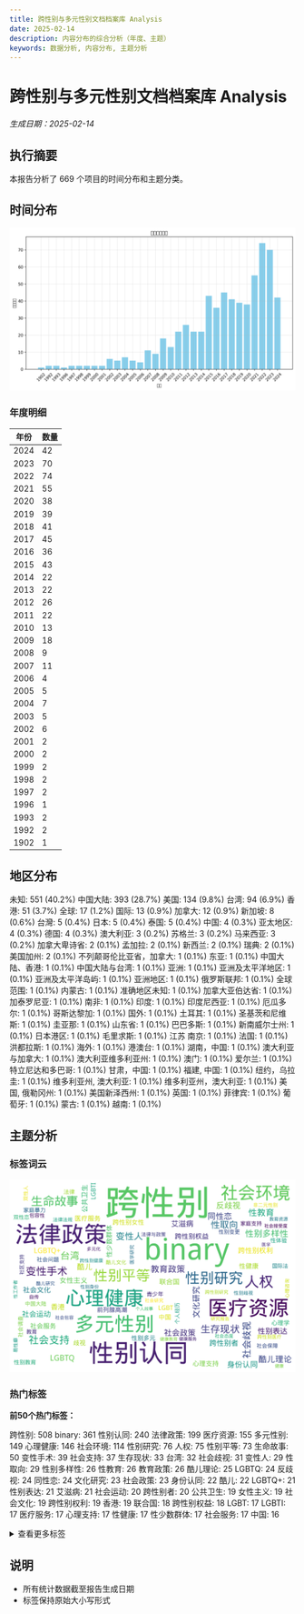 ```yaml
---
title: 跨性别与多元性别文档档案库 Analysis
date: 2025-02-14
description: 内容分布的综合分析（年度、主题）
keywords: 数据分析, 内容分布, 主题分析
---
```


# 跨性别与多元性别文档档案库 Analysis
*生成日期：2025-02-14*

## 执行摘要
本报告分析了 669 个项目的时间分布和主题分类。

## 时间分布

![年度分布](跨性别与多元性别文档档案库_analysis_year_distribution.png)

### 年度明细

| 年份 | 数量 |
|------|-------|
| 2024 | 42 |
| 2023 | 70 |
| 2022 | 74 |
| 2021 | 55 |
| 2020 | 38 |
| 2019 | 39 |
| 2018 | 41 |
| 2017 | 45 |
| 2016 | 36 |
| 2015 | 43 |
| 2014 | 22 |
| 2013 | 22 |
| 2012 | 26 |
| 2011 | 22 |
| 2010 | 13 |
| 2009 | 18 |
| 2008 | 9 |
| 2007 | 11 |
| 2006 | 4 |
| 2005 | 5 |
| 2004 | 7 |
| 2003 | 5 |
| 2002 | 6 |
| 2001 | 2 |
| 2000 | 2 |
| 1999 | 2 |
| 1998 | 2 |
| 1997 | 2 |
| 1996 | 1 |
| 1993 | 2 |
| 1992 | 2 |
| 1902 | 1 |

## 地区分布

  未知: 551 (40.2%)  中国大陆: 393 (28.7%)  美国: 134 (9.8%)  台湾: 94 (6.9%)  香港: 51 (3.7%)  全球: 17 (1.2%)  国际: 13 (0.9%)  加拿大: 12 (0.9%)  新加坡: 8 (0.6%)  台灣: 5 (0.4%)  日本: 5 (0.4%)  泰国: 5 (0.4%)  中国: 4 (0.3%)  亚太地区: 4 (0.3%)  德国: 4 (0.3%)  澳大利亚: 3 (0.2%)  苏格兰: 3 (0.2%)  马来西亚: 3 (0.2%)  加拿大卑诗省: 2 (0.1%)  孟加拉: 2 (0.1%)  新西兰: 2 (0.1%)  瑞典: 2 (0.1%)  美国加州: 2 (0.1%)  不列颠哥伦比亚省，加拿大: 1 (0.1%)  东亚: 1 (0.1%)  中国大陆、香港: 1 (0.1%)  中国大陆与台湾: 1 (0.1%)  亚洲: 1 (0.1%)  亚洲及太平洋地区: 1 (0.1%)  亚洲及太平洋岛屿: 1 (0.1%)  亚洲地区: 1 (0.1%)  俄罗斯联邦: 1 (0.1%)  全球范围: 1 (0.1%)  内蒙古: 1 (0.1%)  准确地区未知: 1 (0.1%)  加拿大亚伯达省: 1 (0.1%)  加泰罗尼亚: 1 (0.1%)  南非: 1 (0.1%)  印度: 1 (0.1%)  印度尼西亚: 1 (0.1%)  厄瓜多尔: 1 (0.1%)  哥斯达黎加: 1 (0.1%)  国外: 1 (0.1%)  土耳其: 1 (0.1%)  圣基茨和尼维斯: 1 (0.1%)  圭亚那: 1 (0.1%)  山东省: 1 (0.1%)  巴巴多斯: 1 (0.1%)  新南威尔士州: 1 (0.1%)  日本港区: 1 (0.1%)  毛里求斯: 1 (0.1%)  江苏 南京: 1 (0.1%)  法国: 1 (0.1%)  洪都拉斯: 1 (0.1%)  海外: 1 (0.1%)  港澳台: 1 (0.1%)  湖南，中国: 1 (0.1%)  澳大利亚与加拿大: 1 (0.1%)  澳大利亚维多利亚州: 1 (0.1%)  澳门: 1 (0.1%)  爱尔兰: 1 (0.1%)  特立尼达和多巴哥: 1 (0.1%)  甘肃，中国: 1 (0.1%)  福建, 中国: 1 (0.1%)  纽约，乌拉圭: 1 (0.1%)  维多利亚州, 澳大利亚: 1 (0.1%)  维多利亚州，澳大利亚: 1 (0.1%)  美国, 俄勒冈州: 1 (0.1%)  美国新泽西州: 1 (0.1%)  英国: 1 (0.1%)  菲律宾: 1 (0.1%)  葡萄牙: 1 (0.1%)  蒙古: 1 (0.1%)  越南: 1 (0.1%)

## 主题分析

### 标签词云
![标签词云](跨性别与多元性别文档档案库_analysis_wordcloud.png)

### 热门标签

**前50个热门标签：**

  跨性别: 508  binary: 361  性别认同: 240  法律政策: 199  医疗资源: 155  多元性别: 149  心理健康: 146  社会环境: 114  性别研究: 76  人权: 75  性别平等: 73  生命故事: 50  变性手术: 39  社会支持: 37  生存现状: 33  台湾: 32  社会歧视: 31  变性人: 29  性取向: 29  性别多样性: 26  性教育: 26  教育政策: 26  酷儿理论: 25  LGBTQ: 24  反歧视: 24  同性恋: 24  文化研究: 23  社会政策: 23  身份认同: 22  酷儿: 22  LGBTQ+: 21  性别表达: 21  艾滋病: 21  社会运动: 20  跨性别者: 20  公共卫生: 19  女性主义: 19  社会文化: 19  跨性别权利: 19  香港: 19  联合国: 18  跨性别权益: 18  LGBT: 17  LGBTI: 17  医疗服务: 17  心理支持: 17  性健康: 17  性少数群体: 17  社会服务: 17  中国: 16

<details>
<summary>查看更多标签</summary>

  歧视: 16  跨性别女性: 16  前列腺高潮: 15  心理学: 15  性别多元: 15  家庭暴力: 13  性体验: 13  性别教育: 13  法律: 13  社会问题: 13  青少年: 13  个人经历: 12  中国大陆: 12  双性恋: 12  国际法: 12  家庭支持: 12  性别变更: 12  教育: 12  社会保障: 12  社会调查: 12  包容性: 11  双性人: 11  社区支持: 11  酷儿文化: 11  医学研究: 10  心理咨询: 10  性别歧视: 10  易性癖: 10  法律与政策: 10  法律法规: 10  自传: 10  跨性别医疗: 10  非二元性别: 10  多元化: 9  性别身份: 9  性工作者: 9  教育资源: 9  研究报告: 9  社会包容: 9  社会态度: 9  社会接受度: 9  社会研究: 9  跨性别健康: 9  跨性别研究: 9  酷儿研究: 9  个人故事: 8  健康: 8  健康教育: 8  健康服务: 8  医学: 8  医学伦理: 8  变性经历: 8  女同性恋: 8  女性化: 8  性别暴力: 8  性别理论: 8  性别认同障碍: 8  性别重置手术: 8  文学分析: 8  法律保护: 8  激素治疗: 8  社会变革: 8  社会学: 8  社会接受: 8  社会接纳: 8  过渡经历: 8  公共健康: 7  变性: 7  员工权益: 7  婚姻法: 7  性倾向: 7  性别不一致: 7  性别平等教育: 7  性别政治: 7  性别焦虑: 7  性别确认: 7  扭转治疗: 7  数据统计: 7  精神健康: 7  调查报告: 7  跨性别支持: 7  COVID-19: 6  HIV: 6  LGBTQIA+: 6  医疗保险: 6  医疗政策: 6  心理治疗: 6  性别角色: 6  性少数: 6  抑郁: 6  政策建议: 6  文学作品: 6  易性症: 6  法律权益: 6  生活故事: 6  生活经历: 6  社会偏见: 6  社会性别: 6  社会正义: 6  社会责任: 6  统计报告: 6  联合国报告: 6  临床研究: 5  人权保护: 5  伪娘: 5  健康资源: 5  医疗经历: 5  变身小说: 5  台湾文学: 5  国际合作: 5  基督教: 5  多元文化: 5  大学生: 5  女权主义: 5  妇女权利: 5  学生权利: 5  家庭关系: 5  工作环境: 5  性别少数: 5  性别平权: 5  性别转换: 5  性别过渡: 5  性别酷儿: 5  性别重塑: 5  性工作: 5  性骚扰: 5  整形外科: 5  文学创作: 5  新加坡: 5  暴力: 5  权利: 5  男性健康: 5  真实记录: 5  社会挑战: 5  社会现状: 5  社会现象: 5  精神卫生: 5  精神障碍: 5  经验分享: 5  统计数据: 5  艺术创作: 5  荷尔蒙治疗: 5  HRT: 4  LGBTIQ+: 4  LGBTQI: 4  亚太地区: 4  人文社科: 4  人权保障: 4  健康政策: 4  儿童权利: 4  全球健康: 4  医学指南: 4  医学文献: 4  医疗指南: 4  医疗支持: 4  医疗照护: 4  医疗规范: 4  变性者: 4  同志: 4  同志运动: 4  同性婚姻: 4  国际人权法: 4  多样性: 4  女性健康: 4  媒体报道: 4  性传播疾病: 4  性别刻板印象: 4  性别友善: 4  性别少数群体: 4  性别意识: 4  性别政策: 4  性别文化: 4  性别肯定护理: 4  性别议题: 4  性行为: 4  投诉程序: 4  报告: 4  教育环境: 4  文化活动: 4  文化现象: 4  文学艺术: 4  新冠疫情: 4  朱迪斯·巴特勒: 4  校园环境: 4  法律权利: 4  法律研究: 4  法律问题: 4  泰国: 4  激素替代疗法: 4  生殖健康: 4  电影分析: 4  社会变迁: 4  社会工作: 4  社会环境记录: 4  社会科学: 4  社会认同: 4  社会认知: 4  社会适应: 4  社区服务: 4  社区管理: 4  社区讨论: 4  社群讨论: 4  移民权利: 4  美国: 4  自我认同: 4  自杀预防: 4  跨性別: 4  酷儿神学: 4  酷儿艺术: 4  青少年教育: 4  非歧视: 4  DSM-5: 3  LGBTQIA: 3  LGBT权利: 3  MTF: 3  上海: 3  中国文化: 3  中国法律: 3  临床应用: 3  举报机制: 3  亚文化: 3  人权教育: 3  住房歧视: 3  健康权益: 3  健康照护: 3  健康调查: 3  儿童心理: 3  儿童青少年: 3  公安部: 3  出柜指南: 3  劳动法: 3  包容性教育: 3  医学教育: 3  医学案例: 3  医学资源: 3  医疗: 3  医疗安全: 3  医疗干预: 3  医疗指导: 3  医疗援助: 3  医疗研究: 3  医疗管理: 3  历史: 3  双灵: 3  反歧视政策: 3  可持续发展目标: 3  后殖民主义: 3  国际人权: 3  外科治疗: 3  多样性与包容性: 3  女同志: 3  婚姻权利: 3  学术研究: 3  学生权益: 3  家庭接纳: 3  家庭教育: 3  少数群体权利: 3  就业歧视: 3  庇护所: 3  心理护理: 3  心理评估: 3  性别: 3  性别不安: 3  性别多元化: 3  性别差异: 3  性别承认: 3  性别流动: 3  性别流动性: 3  性别烦躁: 3  性别确认手术: 3  性别重置: 3  性别重置技术: 3  性激素: 3  户籍管理: 3  支持服务: 3  政府政策: 3  文化: 3  文化批评: 3  文化认同: 3  文学批评: 3  文学研究: 3  文学评论: 3  无歧视政策: 3  未成年人: 3  校园安全: 3  校园欺凌: 3  案例分析: 3  民权法: 3  法律咨询: 3  法律指导: 3  法律改革: 3  法律框架: 3  法律案例: 3  法律程序: 3  流行病学: 3  焦虑: 3  爱滋病: 3  生存状况: 3  生活经验: 3  生物学: 3  电影: 3  男同性恋: 3  疫苗接种: 3  研究: 3  社会公正: 3  社会关注: 3  社会压力: 3  社会新闻: 3  社区参与: 3  社区资源: 3  社群支持: 3  纪录片: 3  纽约州: 3  纽约市: 3  网络文学: 3  职场歧视: 3  自杀意念: 3  艺术展览: 3  艾滋病毒: 3  艾滋病防治: 3  药物安全: 3  药物说明书: 3  跨性别者支持: 3  跨文化研究: 3  身体探索: 3  身体自主权: 3  阴道再造: 3  隐私保护: 3  青少年健康: 3  青少年发展: 3  骚扰: 3  COVID-19影响: 2  DSD: 2  LGBTIQA+: 2  LGBTQ+支持: 2  LGBTQ2S+: 2  LGBTQI+: 2  LGBTQ权利: 2  LGBT群体: 2  Limelight社区: 2  SOGI教育: 2  世界卫生组织: 2  东南亚: 2  两性畸形: 2  个人成长: 2  个人权利: 2  个人经验: 2  中华女子学院: 2  中国历史: 2  中国电影: 2  临床实践: 2  互助小组: 2  亚洲: 2  京剧: 2  亲密伴侣暴力: 2  人妖: 2  人工智能: 2  人文学科: 2  人权机制: 2  人格障碍: 2  企业政策: 2  企业行为准则: 2  伦理学: 2  体育教育: 2  俄勒冈州: 2  假两性畸形: 2  假药: 2  偏见: 2  健康不平等: 2  健康公平: 2  健康平等: 2  健康支持: 2  健康权: 2  健康权利: 2  儒家思想: 2  儿童教育: 2  全球卫生: 2  公众调查: 2  公共服务: 2  公平住房法: 2  公平性: 2  公民权利: 2  公益: 2  公证: 2  军队: 2  创伤: 2  刻板印象: 2  前列腺癌: 2  加州: 2  北京同志中心: 2  医学共识: 2  医学指导: 2  医学标准: 2  医疗伦理: 2  医疗保障: 2  医疗改革: 2  医疗经验: 2  千年发展目标: 2  卫生政策: 2  卫生服务: 2  卫生设施: 2  卫生部: 2  危机干预: 2  危险行为: 2  历史研究: 2  历史记录: 2  厦门大学: 2  去病理化: 2  去精神病化: 2  反暴力: 2  反歧视法: 2  反骚扰: 2  受教育权: 2  变态心理: 2  变性学生: 2  口述历史: 2  可持续发展: 2  吉利德科学: 2  同工同酬: 2  同志政治: 2  同志文化: 2  同性恋研究: 2  后现代主义: 2  后结构主义: 2  咨询文件: 2  咨询服务: 2  嗓音训练: 2  国家卫生健康委员会: 2  国际人权条约: 2  国际公约: 2  国际特赦组织: 2  国际组织: 2  声音训练: 2  多学科合作: 2  天津市: 2  姓名变更: 2  威尼斯双年展: 2  婚姻法律: 2  孟加拉: 2  学校支持: 2  学校环境: 2  学生手册: 2  安全指南: 2  宗教与性别: 2  实证研究: 2  家庭: 2  家暴: 2  家长支持: 2  少数族裔: 2  平权: 2  平等: 2  平等与不歧视: 2  平等就业: 2  平等待遇: 2  平等机会: 2  年报: 2  心理健康资源: 2  心理服务: 2  心理研究: 2  心理调查: 2  心理转变: 2  心理适应: 2  心理障碍: 2  志愿者: 2  性与生殖健康: 2  性侵害: 2  性侵犯: 2  性別主流化: 2  性別平等: 2  性別認同: 2  性别争议: 2  性别伦理: 2  性别偏见: 2  性别健康: 2  性别包容: 2  性别发育异常: 2  性别多样化: 2  性别权益: 2  性别正义: 2  性别登记: 2  性别表演: 2  性别表现: 2  性别观念: 2  性别解放运动: 2  性别认定: 2  性别选择权: 2  性小众: 2  性少数人群: 2  性工作者权益: 2  性心理障碍: 2  性文化: 2  性权利: 2  性生活: 2  性知识: 2  性经验分享: 2  性身份障碍: 2  性／别研究: 2  患者故事: 2  患者满意度: 2  情绪管理: 2  成瘾: 2  成长经历: 2  户口登记: 2  手术规范: 2  批判理论: 2  抑郁症: 2  拉拉: 2  指南: 2  政治影响: 2  政策: 2  政策报告: 2  政策文件: 2  政策法规: 2  政策通知: 2  教育手册: 2  教育权: 2  教育管理: 2  数字文化: 2  文化传播: 2  文化反思: 2  文化多样性: 2  文化影响: 2  文化政治: 2  文化表达: 2  新闻报道: 2  普遍定期审议: 2  暴力与歧视: 2  暴力事件: 2  更年期: 2  权利保障: 2  校园文化: 2  校园歧视: 2  校园霸凌: 2  残疾人权利: 2  民主化进程: 2  求助热线: 2  法学研究: 2  法律与社会环境: 2  法律与道德: 2  法律分析: 2  法律变革: 2  法律承认: 2  法律援助: 2  法律规范: 2  波特兰公立学校: 2  游戏行业: 2  湖南省: 2  激素替代治疗: 2  爱情故事: 2  父母手册: 2  父母指南: 2  猴痘: 2  环境保护: 2  现身过程: 2  生命经历: 2  生存故事: 2  生活体验: 2  生活指导: 2  生活方式: 2  电影放映: 2  电影研究: 2  电影节: 2  电视剧: 2  男扮女装: 2  男男性行为者: 2  男跨女: 2  疾病分类: 2  病例报告: 2  睾酮: 2  研究论文: 2  研究资料: 2  社交行为: 2  社会争议: 2  社会倡导: 2  社会公平: 2  社会包容性: 2  社会困境: 2  社会平等: 2  社会政治: 2  社会权益: 2  社会污名: 2  社会福利: 2  社会科学研究: 2  社会组织: 2  社会观察: 2  社会角色: 2  社会议题: 2  社会评论: 2  社群服务: 2  社群治理: 2  种族平等: 2  科学创新: 2  科技与社会: 2  符号学: 2  管理规范: 2  精神疾病: 2  纪大伟: 2  经济困难: 2  绝经: 2  绝经症状: 2  网络暴力: 2  网络销售: 2  老年人: 2  老年人健康: 2  职业发展: 2  职场包容性: 2  职场文化: 2  腐女: 2  腹腔镜手术: 2  自助手册: 2  自我探索: 2  自我效能感: 2  艺术: 2  艺术史: 2  艺术研究: 2  艺术评论: 2  艾滋病大会: 2  苏格兰: 2  药品监管: 2  荷尔蒙替代疗法: 2  视觉文化: 2  许通元: 2  证据收集: 2  诈骗: 2  诊疗指南: 2  语言学: 2  调查研究: 2  质性研究: 2  跨学科研究: 2  跨性别儿童: 2  跨性别患者: 2  跨性别护理: 2  跨性别政策: 2  跨性别教育: 2  跨性别群体: 2  跨性别者权利: 2  跨性别者权益: 2  跨性别者经历: 2  边缘化群体: 2  酷儿文学: 2  重性精神疾病: 2  问卷调查: 2  间性人: 2  防治策略: 2  阴道再造术: 2  雌二醇: 2  雌激素: 2  青少年心理: 2  青少年支持: 2  非政府组织: 2  非自杀倾向自残行为: 2  韧性: 2  领导力: 2  香港教育: 2  高雄市: 2  #MeToo运动: 1  2018-2019学年: 1  2SLGBTQ+: 1  AA制: 1  AG: 1  Autogynephilia: 1  BC肌: 1  BIPOC: 1  BL文化: 1  BL漫画: 1  Bilibili: 1  Bubble_T: 1  B站后浪: 1  CCMD-3: 1  CEDAW: 1  COSPLAY: 1  COVID-19疫苗: 1  CareOregon: 1  Cosplay: 1  DIY艺术: 1  DSD儿童: 1  DSM: 1  ESG表现: 1  FRIDA基金会: 1  FtM: 1  GBT社群: 1  HIV/AIDS: 1  HIV感染: 1  HIV感染风险: 1  HIV检测: 1  HIV管理: 1  HIV脆弱性: 1  HIV预防: 1  ICD: 1  ICD-11: 1  IC肌: 1  IEEE: 1  J.K.罗琳: 1  LGBT+: 1  LGBTI+权利: 1  LGBTIQ: 1  LGBTIQ+女性: 1  LGBTI人权: 1  LGBTI权利: 1  LGBTI社群: 1  LGBTQ+医疗: 1  LGBTQ+权利: 1  LGBTQ+权益: 1  LGBTQA权益: 1  LGBTQI+支持: 1  LGBTQI+社区: 1  LGBTQIA+支持: 1  LGBTQIA2S+: 1  LGBTQIA权益: 1  LGBTSQQ: 1  LGBT历史: 1  LGBT支持: 1  Limelight: 1  Limelights社区: 1  Limelight社群: 1  Medicare: 1  NGO支持: 1  OFCCP: 1  PC肌: 1  PC肌肉: 1  SM文化: 1  STEM教育: 1  SuperO: 1  TWVQ: 1  Title IX: 1  Trans Care BC: 1  Trevor计划: 1  T婆: 1  UBC: 1  UCSF: 1  UNDP: 1  UNESCO: 1  VLSI: 1  Vivek Shraya: 1  WPATH: 1  WPATH标准: 1  Yanhee医院: 1  [Unknown tags(update needed)]: 1  ftm: 1  gender-based violence: 1  hMPXV: 1  torchlight: 1  上海骄傲电影节: 1  上海骄傲节: 1  不健康内容: 1  不平等现象: 1  不歧视政策: 1  专业实践: 1  专科医生培训: 1  世界华文文学: 1  东亚地区: 1  东京奥运会: 1  东北地区: 1  东方主义: 1  东方女性: 1  个人体验: 1  个人信息收集: 1  个人历程: 1  个人叙述: 1  个人安全: 1  个人认同: 1  个人过渡经历: 1  个人陈述: 1  个体故事: 1  个体经历: 1  中介作用: 1  中华小儿外科杂志: 1  中国医学标准: 1  中国古典文学: 1  中国同性恋: 1  中国后社会主义: 1  中国城市: 1  中国女权主义: 1  中国性科学: 1  中国戏剧: 1  中国护理: 1  中国政府: 1  中国文学: 1  中国标准: 1  中国研究: 1  中国社会工作: 1  中国科学: 1  中国立法: 1  中国精神医学: 1  中国经验: 1  中央大学: 1  中学教育: 1  中性厕所: 1  中文教学: 1  中日关系: 1  中港台地区: 1  临床分析: 1  临床医学: 1  临床实践指南: 1  临床护理: 1  临床指南: 1  临床指标: 1  临床经验: 1  主体性: 1  主流文化: 1  举报信函: 1  乌拉圭: 1  九十年代: 1  习近平政策: 1  乡村文化: 1  书评: 1  乳头刺激: 1  乳首开发: 1  争议事件: 1  二维性别认知: 1  互动教学: 1  互联网内容: 1  互联网时代: 1  互聯網: 1  五四运动: 1  亚太裔: 1  亚细亚学: 1  亚裔美国人: 1  亚裔酷儿: 1  交叉歧视: 1  交流心得: 1  亲子沟通: 1  亲密关系: 1  亲情: 1  人力资源管理: 1  人口基金: 1  人口普查: 1  人口统计: 1  人口贩卖: 1  人妖文化: 1  人妖现象: 1  人工智能公平性: 1  人工智能辅助治疗: 1  人工流产: 1  人工生殖: 1  人才培养: 1  人文学: 1  人文思潮: 1  人文社会医学: 1  人文社会科学: 1  人权委员会: 1  人权审查: 1  人权报告: 1  人权捍卫者: 1  人权法: 1  人权法案: 1  人权理事会: 1  人权研究: 1  人权评估: 1  人格特征: 1  人物多元性: 1  人物采访: 1  人生故事: 1  人类社会行为: 1  人群研究: 1  人群规模: 1  人身安全: 1  人身安全保护令: 1  人身权: 1  人道主义: 1  人道干预: 1  仇恨暴力: 1  仇恨犯罪: 1  代孕: 1  代理人: 1  代言: 1  价值观: 1  任务指导: 1  任意拘留: 1  企业实践: 1  企业文化: 1  企业案例: 1  企业社会责任: 1  企业责任: 1  伊利诺伊州: 1  优质护理服务: 1  会议议程: 1  会阴按摩: 1  传播学: 1  传统理论批判: 1  传统观念: 1  伦理困境: 1  伦理审核: 1  伦理指导: 1  伦理文学: 1  伦理讨论: 1  伦理道德: 1  伪娘文化: 1  伪娘训练: 1  伴侣卡: 1  低剂量雌激素: 1  低钾血症: 1  住房评估: 1  体育: 1  体育与性别: 1  体育新闻: 1  体育权益: 1  体育比赛: 1  体育科学: 1  体育运动: 1  体验分享: 1  何清濂: 1  佳雅·萨·埃鲁阿: 1  侮辱言论: 1  俄勒冈州健康计划: 1  俄罗斯: 1  保安部门: 1  保险: 1  保险手册: 1  保险条款: 1  保险计划: 1  信仰与性别认同: 1  信仰与性别身份: 1  信仰解放: 1  信任与沟通: 1  信任等级制度: 1  信度: 1  修哈兹·曼南: 1  修复: 1  倡导: 1  假药问题: 1  做性别: 1  健康与安全: 1  健康与权利: 1  健康中心: 1  健康企业建设: 1  健康保险: 1  健康信息: 1  健康安全: 1  健康差异: 1  健康干预: 1  健康成长: 1  健康报告: 1  健康推广: 1  健康提示: 1  健康研究: 1  健康筛查: 1  健康管理: 1  健康行为: 1  健康调研: 1  健康隐私: 1  健康需求: 1  健康风险: 1  健康风险评估: 1  健身用药: 1  偶像崇拜: 1  催眠音声: 1  傳播學: 1  儿童: 1  儿童与青少年: 1  儿童与青少年支持: 1  儿童保护: 1  儿童健康: 1  儿童基金会: 1  儿童心理健康: 1  儿童心理学: 1  儿童性别认同: 1  儿童性别问题: 1  儿童文学: 1  儿童易性癖者: 1  儿童权益: 1  儿童福利: 1  儿童青少年性别不安: 1  先天性结构畸形: 1  先天性肾上腺增生症: 1  先锋诗歌: 1  克氏综合征: 1  克莱夫·贝尔: 1  免疫功能: 1  免疫系统: 1  免疫调节: 1  党词结构: 1  入门指南: 1  全国大专院校运动会: 1  全民就绪计划: 1  全球健康公平: 1  全球化: 1  全球化影响: 1  全球战略: 1  全球教育监测: 1  全球网络: 1  全球调查: 1  全球运动: 1  公众意见征询: 1  公众支持: 1  公共卫生政策: 1  公共外交: 1  公共安全: 1  公共空间: 1  公共领域: 1  公务程序: 1  公司报告: 1  公司治理: 1  公司财务: 1  公安服务: 1  公安机关: 1  公安部文件: 1  公平与包容: 1  公平住宅计划: 1  公民权益: 1  公民社会: 1  公益报告: 1  公益组织: 1  公视: 1  共享体验: 1  共同体认同: 1  共同生活: 1  共同经历: 1  共识声明: 1  关怀伦理: 1  关系型歧视: 1  关键人群干预: 1  养老需求: 1  内分泌治疗: 1  内分泌疾病: 1  内化嫌恶: 1  内卷化: 1  内在客体关系: 1  农村妇女: 1  决策支持: 1  减少危害: 1  出柜: 1  出柜指导: 1  出版物: 1  出生缺陷: 1  出生证明更改: 1  刑法: 1  刘婷: 1  刘霆: 1  创伤反应: 1  初中课程: 1  初级卫生保健: 1  利未记: 1  剂量推荐: 1  前列腺刺激: 1  剧场行动: 1  加利福尼亚州: 1  动物保护: 1  劳动仲裁: 1  劳动权利: 1  劳教人员: 1  包容性指标: 1  包容性政策: 1  包容性文化: 1  包容性沟通: 1  包容性环境: 1  包容性语言: 1  包容教育: 1  化妆入门: 1  化妆技巧: 1  北京: 1  北京LGBT中心: 1  北京行动纲要: 1  北京酷儿影展: 1  北医三院: 1  北欧文学: 1  区域主义: 1  医学与法律: 1  医学分类: 1  医学历史: 1  医学和人权: 1  医学培训: 1  医学影像: 1  医学心理学: 1  医学政策: 1  医学方法: 1  医学术语: 1  医学治疗: 1  医学知识: 1  医学经历: 1  医学论文: 1  医学访谈: 1  医学过渡: 1  医学进展: 1  医患关系: 1  医护人员: 1  医护关系: 1  医护责任: 1  医生介绍: 1  医疗专业: 1  医疗中心: 1  医疗体系: 1  医疗体验: 1  医疗保健: 1  医疗保护: 1  医疗保障制度: 1  医疗信息: 1  医疗健康: 1  医疗制度: 1  医疗器械: 1  医疗导航: 1  医疗技术: 1  医疗护理: 1  医疗救助: 1  医疗暴力: 1  医疗权: 1  医疗权利: 1  医疗标准: 1  医疗标准化: 1  医疗法律: 1  医疗监管: 1  医疗策略: 1  医疗纠纷: 1  医疗证明: 1  医疗质量控制: 1  医疗费用: 1  医疗障碍: 1  医疗需求: 1  医药制造: 1  医药政策: 1  医院: 1  医院价格: 1  医院指南: 1  匿名举报: 1  匿名通讯: 1  华人生活: 1  华语世界: 1  华语同性恋电影: 1  华语女性酷儿电影: 1  华语文化: 1  华语文化圈: 1  协议书: 1  协调访问: 1  卑诗公园局: 1  南非: 1  南韩: 1  博物馆研究: 1  卡米拉·帕格丽亚: 1  卫生与保健: 1  卫生健康: 1  卫生战略: 1  卫生行政: 1  卫生调查: 1  印尼: 1  危机咨询: 1  危机支持: 1  危机热线: 1  危险因素: 1  厄瓜多尔: 1  历史修正: 1  历史变迁: 1  历史文化: 1  历史法律: 1  压力因素: 1  压力模型: 1  压枪: 1  厕所使用: 1  原住民参与: 1  原住民文化: 1  去病化: 1  参考书: 1  友善医疗: 1  友善厕所: 1  友善旅宿: 1  友善校园: 1  双性: 1  双性人身份: 1  双性儿童: 1  双性恋恐惧: 1  双灵人: 1  反串模仿: 1  反串行為: 1  反人权运动: 1  反家暴法: 1  反对权力压迫: 1  反对歧视: 1  反就业歧视法: 1  反性别写作: 1  反性别运动: 1  反性骚扰: 1  反扭转治疗: 1  反映生存现状: 1  反欺凌: 1  反歧视建议: 1  反歧视措施: 1  反歧视法律: 1  反歧视活动: 1  反歧视立法: 1  反污名化: 1  反诈骗: 1  反跨个体: 1  反跨性别言论: 1  反霸凌: 1  发声练习: 1  发声训练: 1  受众分析: 1  受保护特征: 1  受害者: 1  受害者支持: 1  受暴经验: 1  变声障碍: 1  变性人权利: 1  变性人权益: 1  变性人案例: 1  变性实践: 1  变性护理: 1  变性欲望: 1  变性者权利: 1  变性者电影: 1  变更或压制实践禁止法: 1  变装: 1  变装皇后: 1  变身文学: 1  叙事学: 1  叙事形式: 1  口腔黏膜微粒: 1  口述史: 1  台湾小说: 1  台湾政治: 1  台湾教育: 1  台湾文化: 1  台湾社会: 1  台湾综艺节目: 1  台湾酷儿运动: 1  台灣: 1  史丹: 1  右美沙芬: 1  司法: 1  合作协议: 1  合法化: 1  合规药物: 1  吉林大学: 1  同伴支持: 1  同志人权: 1  同志医疗: 1  同志友善环境: 1  同志小说: 1  同志教育: 1  同志文学: 1  同志电影: 1  同志群体: 1  同志议题: 1  同性亲密关系: 1  同性婚姻权: 1  同性恋公共空间: 1  同性恋历史: 1  同性恋文化: 1  同性恋权利: 1  同性恋社群: 1  同性恋者权利: 1  同性欲: 1  同盟: 1  同种胰岛移植: 1  后人类时代: 1  后学: 1  后庭游戏: 1  后殖民: 1  后殖民理论: 1  后现代哲学: 1  后现代女权主义: 1  吴曾: 1  吴继文: 1  员工健康: 1  员工多样性: 1  员工援助计划: 1  员工资源小组: 1  和平集会: 1  和解协议: 1  咨询与疗法: 1  咨询代表会: 1  咨询技能: 1  咨询经验: 1  哀悼: 1  哥斯达黎加: 1  商业道德: 1  嗓音分析: 1  嗓音评估: 1  嗓音调整: 1  器官移植: 1  囚犯: 1  四性研讨会: 1  回转治疗: 1  围手术期护理: 1  国中教育: 1  国家广电总局: 1  国家政策: 1  国家标准: 1  国家药监局: 1  国族问题: 1  国际LGBTI骄傲日: 1  国际不再恐同日: 1  国际人权审议: 1  国际人权标准: 1  国际人道法: 1  国际刑法: 1  国际劳工公约: 1  国际劳工组织: 1  国际同性恋者协会: 1  国际奥委会: 1  国际奥林匹克委员会: 1  国际妇女节: 1  国际政策: 1  国际疾病分类: 1  国际艺术家: 1  图书馆: 1  土著人民权利: 1  圣经: 1  圣经释经: 1  在校大学生: 1  在线支持: 1  地下聚会: 1  地域研究: 1  城市合作: 1  城市性: 1  城市空间: 1  培训手册: 1  基于性别的暴力: 1  基本权利: 1  基督教家庭事工: 1  声带截短术: 1  声门闭合不全: 1  声音女性化: 1  声音改善: 1  声音表达: 1  复原力: 1  复旦大学: 1  夏威夷: 1  夏目漱石: 1  外源性同性性行为: 1  外科手术: 1  外籍舞者: 1  多代理系统: 1  多元与包容: 1  多元交叉: 1  多元包容性: 1  多元婚姻: 1  多元性別: 1  多元性别健康资源: 1  多元性别教育: 1  多元性别研究: 1  多元性别社区: 1  多元文化教育: 1  多学科分析: 1  多学科诊疗: 1  多样性性别: 1  多样性教育: 1  多重人格: 1  夜明珠: 1  大台北: 1  大学: 1  大学生心理健康: 1  大学辅导: 1  大熊猫: 1  天津杨柳青: 1  太平洋岛民: 1  太监: 1  失忆: 1  失血性休克: 1  奇幻文学: 1  奥运性别议题: 1  女同性恋者: 1  女同运动: 1  女声技巧: 1  女女性接触者: 1  女性: 1  女性主义文学: 1  女性励志: 1  女性化手术: 1  女性化生活: 1  女性化训练: 1  女性叙事: 1  女性同性恋: 1  女性员工: 1  女性工程师: 1  女性性工作者: 1  女性文化: 1  女性易性癖: 1  女性暴力: 1  女性权利: 1  女性权益: 1  女性生存状态: 1  女性研究: 1  女性角色: 1  女性赋权: 1  女房客: 1  女扮男装: 1  女装: 1  好郁: 1  妆容: 1  妇女健康: 1  妇女权益: 1  妇女运动: 1  妇科: 1  威廉·萨默赛特·毛姆: 1  娱乐性使用指南: 1  婚前性行为: 1  婚姻: 1  婚姻修订: 1  婚姻制度: 1  婚姻家庭: 1  婚姻平权: 1  婚姻平等: 1  婚姻登记: 1  媒体: 1  媒体分析: 1  媒体政策: 1  媒体文化: 1  媒体监测: 1  媒体监管: 1  媒体角色: 1  孕产妇教育: 1  学术: 1  学术会议: 1  学术文献: 1  学术翻译: 1  学术讨论: 1  学术访谈: 1  学校: 1  学校安全: 1  学校安全政策: 1  学校政策: 1  学生医疗保险: 1  学生家长手册: 1  学生成功: 1  学生支持: 1  学生支持方案: 1  学生登记: 1  学生责任: 1  学生运动员: 1  学生隐私权: 1  安乐死: 1  安全与信任: 1  安全住房: 1  安全措施: 1  安全用药: 1  安全避孕知识: 1  安吉拉·卡特: 1  安妮·勃朗特: 1  安迪·沃霍尔: 1  宗教教育: 1  宗教研究: 1  定量研究: 1  实践指南: 1  实践研究: 1  审美原理: 1  审美文化: 1  宪法: 1  家国想像: 1  家庭主题: 1  家庭信息: 1  家庭参与: 1  家庭咨询: 1  家庭影响: 1  家庭沟通: 1  家庭法: 1  家庭生活教育: 1  家庭生活权: 1  家庭矛盾: 1  家庭研究: 1  家庭结构: 1  家庭虐待: 1  家长信息: 1  家长心声: 1  家长意见: 1  家长知情权: 1  密西根大学: 1  对话与交流: 1  小说: 1  小说分析: 1  小说推荐: 1  小说母题: 1  小说研究: 1  少数族裔压力: 1  少数群体: 1  就业: 1  就业保护: 1  就业市场: 1  就业平等: 1  就业权: 1  就业权益: 1  就业调查: 1  就诊指南: 1  屁穴高潮: 1  居民身份证: 1  山西省: 1  川普: 1  州长公告: 1  工作场所: 1  工作场所包容性: 1  工作场所歧视: 1  工作负担: 1  工程硕士研究: 1  巫俊锋: 1  巴巴多斯: 1  市场展望: 1  平权住房: 1  平权论述: 1  平等与权利: 1  平等就业权: 1  平等工作计划: 1  平等性: 1  平等机会法: 1  平等权利: 1  平等法案: 1  年画: 1  年长妇女: 1  年长者住房: 1  年长者支持: 1  年龄差异: 1  幸存者: 1  幸福: 1  幸福感: 1  幸福指数: 1  幸福生活课程: 1  幸福科学: 1  幼儿成长: 1  幽默: 1  广东省: 1  广播电视: 1  广电总局: 1  广西政法报: 1  庇护: 1  应急服务: 1  庚子之变: 1  废娼主义: 1  康复措施: 1  开发教程: 1  异基因造血干细胞移植: 1  异性恋: 1  异性恋霸权: 1  异装现象: 1  异装症: 1  异装癖: 1  张莎: 1  弱势群体: 1  强制医疗: 1  强制扭转治疗: 1  强奸: 1  当代小说: 1  当代电影: 1  当代艺术: 1  形态与符号: 1  彩虹人群: 1  彩虹城市网络: 1  影像交流: 1  影集分析: 1  彼得·亨特: 1  征求意见: 1  循证医学: 1  微文学: 1  微歧视: 1  微粒移植: 1  德国文学: 1  心智能力法令: 1  心灵纪实: 1  心理健康宣传月: 1  心理健康支持: 1  心理健康服务: 1  心理健康治疗: 1  心理健康研究: 1  心理准备: 1  心理创伤: 1  心理动力学: 1  心理危机咨询: 1  心理压力: 1  心理困境: 1  心理学教学: 1  心理学研究: 1  心理小说: 1  心理工作者: 1  心理干预: 1  心理性别: 1  心理成长: 1  心理挑战: 1  心理挣扎: 1  心理描写: 1  心理援助: 1  心理放松: 1  心理状态: 1  心理病理: 1  心理社会影响: 1  心理社会研究: 1  心理认知: 1  心理语言: 1  心理辅导: 1  心理问题: 1  心脏骤停: 1  心血管疾病: 1  心里健康: 1  志愿者服务: 1  志愿者活动: 1  快感: 1  快感体验: 1  快感开发: 1  快感方法: 1  快感训练: 1  态度研究: 1  思想政治教育: 1  急救治疗: 1  性与性别少数群体: 1  性传播感染: 1  性伴侣关系: 1  性侵害防治: 1  性倾向扭转治疗: 1  性偏好障碍: 1  性健康教育: 1  性傾向: 1  性別不安: 1  性別事件: 1  性別刻板印象: 1  性別展演: 1  性別差異: 1  性別意識: 1  性別統計: 1  性别不平等: 1  性别不符: 1  性别不顺从: 1  性别与职业: 1  性别中立代词: 1  性别主流化: 1  性别乘骚扰: 1  性别书写: 1  性别互动论: 1  性别光谱: 1  性别再赋手术: 1  性别医学: 1  性别历史: 1  性别友善语言: 1  性别变异: 1  性别困惑: 1  性别多元性: 1  性别少数族群: 1  性别形上学: 1  性别形成: 1  性别恒常性: 1  性别意识形态: 1  性别意识障碍: 1  性别批评: 1  性别承认制度: 1  性别承认法: 1  性别报告: 1  性别操演理论: 1  性别术语: 1  性别权利: 1  性别检测: 1  性别治理: 1  性别法律: 1  性别消费: 1  性别焦躁症: 1  性别特征: 1  性别确认医疗: 1  性别确认照护: 1  性别符号: 1  性别符号学: 1  性别统计: 1  性别置换手术: 1  性别肯定医疗: 1  性别自主决定权: 1  性别苦恼: 1  性别规范: 1  性别解构: 1  性别认同保护: 1  性别认定护理: 1  性别认知: 1  性别认知发展: 1  性别词: 1  性别赋权: 1  性别起点论: 1  性别身份认同: 1  性别转换手术: 1  性别过渡经历: 1  性别选择: 1  性别重塑手术: 1  性别重建: 1  性别重置术: 1  性别非二元: 1  性别非顺应: 1  性功能: 1  性功能恢复: 1  性功能障碍: 1  性医学: 1  性历史: 1  性压抑: 1  性压迫: 1  性发育异常: 1  性向保护: 1  性唤起: 1  性多元: 1  性学专业: 1  性学研究: 1  性少数压力模型: 1  性少数者: 1  性工作刑事化: 1  性工作者经济赋权: 1  性工作者问题: 1  性心理: 1  性心理学: 1  性快感: 1  性愉悦: 1  性技巧: 1  性暴力: 1  性服务网络: 1  性权利教育: 1  性權報告: 1  性欲: 1  性正义: 1  性法律与道德: 1  性爱健康: 1  性爱叙事: 1  性爱技巧: 1  性犯罪: 1  性理论: 1  性生物学: 1  性癖症: 1  性的别认同: 1  性知识教育: 1  性科学: 1  性行为指南: 1  性行为特征: 1  性风险: 1  性騷擾: 1  性高潮: 1  总体规划: 1  恋爱关系: 1  恢复性正义: 1  恶性心律失常: 1  患者建议: 1  患者权益: 1  患者案例: 1  患者登记表: 1  患者经历: 1  患者隐私: 1  悼念: 1  悼念日: 1  情感关系: 1  情感困境: 1  情感处理: 1  情感操控: 1  情感教育: 1  情感表达: 1  情欲: 1  情欲书写: 1  情趣用品: 1  意味形式: 1  意见征集: 1  意识形态分析: 1  戏剧批评: 1  戏剧研究: 1  戏剧表演: 1  戏剧表现: 1  戏曲艺术: 1  成人教育: 1  成年心理: 1  成瘾性药品: 1  成瘾行为: 1  成膜凝胶: 1  成长小说: 1  成长故事: 1  戒网瘾学校: 1  户口管理: 1  户政法令: 1  户籍登记: 1  手册: 1  手动刺激: 1  手术培训: 1  手术安全: 1  手术技术: 1  手术护理: 1  手术指导: 1  手术治疗: 1  手术申请: 1  手术经验: 1  扮装: 1  扮装技巧: 1  扮装文化: 1  技巧练习，言语训练，言语治疗，康复医学: 1  技术创新: 1  技术编码: 1  技术规范: 1  技术隐私: 1  抑郁障碍: 1  投诉: 1  投诉指南: 1  投诉机制: 1  抗争: 1  抚养性别: 1  抢当铺事件: 1  护理: 1  护理保险: 1  护理实践: 1  护理监管局: 1  护理管理: 1  护理经验: 1  护理调查: 1  护肤: 1  护肤常识: 1  拉什迪: 1  招聘与晋升: 1  招聘政策: 1  拨款明细: 1  指导手册: 1  捕获-再捕获方法: 1  授权委托书: 1  探索性: 1  探索性行为: 1  接受: 1  摄影: 1  摄影艺术: 1  支持: 1  支持与教育: 1  支持建议: 1  支持手册: 1  支持指南: 1  支持父母: 1  支持网络: 1  支持资源: 1  支持跨性别人士: 1  收容所法规: 1  放射学: 1  政务公开: 1  政府报告: 1  政府文件: 1  政府治理: 1  政府通知: 1  政治正确: 1  政治隐喻: 1  政策分析: 1  政策制定: 1  政策反思: 1  政策变化: 1  政策实施: 1  政策审查: 1  政策指南: 1  政策支持: 1  政策答复: 1  政策评审: 1  效度: 1  敏感度和价格: 1  敏感度提升: 1  教学支持: 1  教学计划: 1  教学评估: 1  教师指导: 1  教案: 1  教案设计: 1  教育争议: 1  教育体系: 1  教育保障: 1  教育公平: 1  教育工作者: 1  教育影响: 1  教育扶贫: 1  教育指南: 1  教育指导: 1  教育支持: 1  教育权利: 1  教育权益: 1  教育策略: 1  教育经历: 1  教育课程: 1  教育部: 1  教育问责: 1  数字媒体: 1  数字暴力: 1  数字身分证: 1  数据共享: 1  数据收集: 1  数梦: 1  整容: 1  整容节目: 1  整形美容: 1  文人情感: 1  文化交流: 1  文化交际: 1  文化代表: 1  文化再现: 1  文化冲突: 1  文化分析: 1  文化历史: 1  文化变迁: 1  文化属性: 1  文化差异: 1  文化建设: 1  文化心理: 1  文化意义: 1  文化批判: 1  文化抵抗: 1  文化指南: 1  文化挑战: 1  文化接受: 1  文化政策: 1  文化敏感性: 1  文化权利: 1  文化混杂性: 1  文化理论: 1  文化符号: 1  文化符号学: 1  文化背景: 1  文化融合: 1  文化观念: 1  文化评论: 1  文化转变: 1  文学: 1  文学与电影互动: 1  文学与艺术创作: 1  文学改编: 1  文学比较: 1  文本盜獵: 1  文档分享: 1  文献: 1  文献档案: 1  文献计量学: 1  文艺节目管理: 1  文集: 1  新加坡文化: 1  新加坡电影: 1  新北市: 1  新型毒品: 1  新型给药系统: 1  新媒体: 1  新潮演剧: 1  新生和家庭计划: 1  新移民难民医保: 1  新西兰: 1  新闻伦理: 1  新闻调查: 1  族词结构: 1  无器具技巧: 1  无家可归: 1  无家可归者援助: 1  无家可归者支持: 1  无意识偏见: 1  无歧视: 1  无歧视环境: 1  无障碍服务: 1  无障碍设施: 1  日惹原则: 1  日本: 1  日本私小说: 1  日记: 1  旧金山: 1  时间空间二元性: 1  时间观: 1  明光社: 1  明末清初: 1  明清小说: 1  明清戏剧: 1  明清时期: 1  易性乔装: 1  晚清: 1  普遍定期审议机制: 1  暴力与保障: 1  暴力和歧视问题: 1  暴力虐待: 1  曼谷雨变性中心: 1  朋友歧视: 1  服务关系: 1  服务提供: 1  服务记录: 1  服务需求: 1  服装反抗行动: 1  服装搭配: 1  未成年人保护: 1  未来: 1  术后护理: 1  朱天文: 1  朱迪斯·斯泰西: 1  权利教育: 1  权利运动: 1  权利通知: 1  权力关系: 1  权力结构: 1  权益保护: 1  束缚: 1  杰弗里·尤金尼德斯: 1  林恩·康威: 1  柳叶刀: 1  标准化进程: 1  标签讨论: 1  标题党: 1  校园剧情: 1  校园性别暴力: 1  校园故事: 1  校园暴力: 1  校园生活: 1  株洲市: 1  核心家庭: 1  案例研究: 1  桑青与桃红: 1  档案: 1  档案研究: 1  档案资料: 1  梅兰芳: 1  梅森大学: 1  植物药物: 1  欧洲人权公约: 1  欧洲法律: 1  欺凌: 1  欺凌与歧视: 1  歌手影响: 1  歌词文本: 1  正义: 1  武装冲突: 1  歧視: 1  歧视与反歧视: 1  歧视与暴力: 1  歧视性骚扰: 1  歧视报告: 1  歧视消除: 1  歧视现状: 1  歧视知觉: 1  歧视问题: 1  死亡因素统计: 1  死刑: 1  残疾人权利公约: 1  残疾权利: 1  残酷乐观主义: 1  毒品成瘾: 1  毒品政策: 1  比对题目: 1  比较法: 1  毛孔问题: 1  民主化: 1  民国: 1  民权: 1  民权法律: 1  民权法案: 1  民间社会参与: 1  气候变化: 1  氟他胺: 1  氯化钡中毒: 1  水润肌肤: 1  汉语构词法: 1  江西省: 1  污名化: 1  沟通建议: 1  沟通援助: 1  河川治理: 1  治疗工作规范: 1  治疗方法: 1  治疗经验: 1  治疗选择: 1  治疗预防: 1  泌尿外科: 1  泌尿生殖系统: 1  泌尿生殖道健康: 1  法医创伤学: 1  法医学: 1  法医死亡学: 1  法医窒息学: 1  法医课程: 1  法国: 1  法律与社会: 1  法律义务: 1  法律事务: 1  法律体系: 1  法律保障: 1  法律信息: 1  法律制度: 1  法律和政策: 1  法律回应: 1  法律地位: 1  法律指南: 1  法律支持: 1  法律政策评估: 1  法律教育: 1  法律文书: 1  法律服务: 1  法律标准: 1  法律比较研究: 1  法律法社会: 1  法律状态: 1  法律环境: 1  法律理论: 1  法律草案: 1  法律规制: 1  法律解读: 1  法律评论: 1  法律诉讼: 1  法律资源: 1  法律限制: 1  法治: 1  法语与英语对照词汇: 1  泛娱乐化: 1  波士顿: 1  注射指导: 1  泰国文化: 1  泰国法政大学: 1  洛杉矶: 1  洪都拉斯: 1  活动家: 1  活动报告: 1  活动策划: 1  派对文化: 1  流离失所者保护: 1  流行文化: 1  流行歌曲: 1  海华郡公立学校: 1  海报: 1  消声模式: 1  消费者保护: 1  涴肠: 1  深圳医院: 1  深度保湿: 1  深度心理治疗: 1  清代社会: 1  清朝: 1  温哥华: 1  港区伴侣制度: 1  港澳: 1  游静: 1  湖南文学: 1  满意度测评: 1  澳门大学: 1  激素干预: 1  激素疗法: 1  激素补充治疗: 1  激进女权主义: 1  灰色市场: 1  烟酒成瘾: 1  焦虑症状: 1  焦虑障碍: 1  照护准则: 1  父权: 1  父母支持: 1  父母经验: 1  物质使用: 1  物质使用障碍: 1  物质滥用: 1  特教服务: 1  特朗普主义: 1  特殊教育: 1  特训学校: 1  独立生活: 1  独立电影: 1  环境保护法: 1  环境调查: 1  现代中国文学: 1  现代化: 1  现代性: 1  现代汉语: 1  理论批判: 1  理论渊源: 1  理赔信息: 1  瑞典法律: 1  瑞士文化: 1  生命伦理: 1  生命故事与过渡经历: 1  生存与发展: 1  生存困境: 1  生存指南: 1  生存权利: 1  生存状态: 1  生殖健康教育: 1  生殖器重塑: 1  生殖权利: 1  生活哲学: 1  生活困境: 1  生活技巧: 1  生活条件: 1  生活状况: 1  生活状况调查: 1  生活美容: 1  生活质量评估: 1  生物医学研究: 1  生物因素: 1  生物学属性: 1  生理体验: 1  生理健康: 1  生理反应: 1  生理变化: 1  生理学: 1  生理心理: 1  生理治疗: 1  生理过渡: 1  生育: 1  用户互动: 1  用户封禁: 1  用户权益: 1  用户行为规范: 1  用户视角: 1  用户间斗争: 1  用户隐私: 1  申请流程: 1  电击治疗: 1  电影制作: 1  电影审查: 1  电影改编: 1  电影访谈: 1  电视节目: 1  男变女: 1  男声女调: 1  男女关系: 1  男孩别哭: 1  男孩教育: 1  男性: 1  男性变女性: 1  男性性健康: 1  男性性别认同: 1  男性生殖健康: 1  男性生理: 1  男性肉体美: 1  男旦: 1  男男性服务者: 1  男跨女跨性别: 1  男转女手术: 1  留学保险: 1  留学生: 1  疟疾: 1  疫情应对: 1  疫情影响: 1  疾病控制: 1  疾病机制: 1  疾病治疗: 1  病假: 1  病毒抑制: 1  病痛与恢复: 1  病痛挑战基金会: 1  癌症治疗: 1  白先勇: 1  白蛇故事: 1  百合文化: 1  皮肤护理: 1  盆底肌肉: 1  监狱管理: 1  监管文件: 1  真两性畸形: 1  真实故事: 1  真实经历: 1  真性与假性: 1  睾丸异位: 1  睾酮治疗: 1  知情同意: 1  知识产权: 1  知识普及: 1  知识生产: 1  矫治治疗: 1  短片: 1  研究分析: 1  研究数据: 1  研究资助: 1  磁气针贴: 1  社交健康: 1  社交发展: 1  社交媒体: 1  社交态度: 1  社交挑战: 1  社会人口学特征: 1  社会介入: 1  社会位置论: 1  社会促进因素: 1  社会保护: 1  社会保障政策: 1  社会健康保障: 1  社会医疗: 1  社会反响: 1  社会发展: 1  社会变化: 1  社会命名: 1  社会和谐: 1  社会因素: 1  社会多元化: 1  社会孤立: 1  社会学研究: 1  社会差异: 1  社会建构: 1  社会影响: 1  社会影响力: 1  社会心态: 1  社会心理健康: 1  社会心理因素: 1  社会心理学: 1  社会态度调查: 1  社会性别理论: 1  社会性教育: 1  社会批判: 1  社会抗议: 1  社会指标: 1  社会排斥: 1  社会探讨: 1  社会改革: 1  社会文化影响: 1  社会文化背景: 1  社会污名化: 1  社会治理: 1  社会活动: 1  社会焦虑: 1  社会环境与法律政策: 1  社会现实: 1  社会理念: 1  社会生态: 1  社会矛盾: 1  社会科学文献: 1  社会纽带: 1  社会结构: 1  社会统计: 1  社会群体: 1  社会苗圃: 1  社会融入: 1  社会规范: 1  社会认知理论: 1  社会讨论: 1  社会语言学: 1  社会调研: 1  社会边缘: 1  社会边缘化: 1  社会进步: 1  社区: 1  社区主导服务: 1  社区健康服务: 1  社区健康资源: 1  社区关怀: 1  社区动态: 1  社区发展: 1  社区合作: 1  社区故事: 1  社区矫正: 1  社区经验: 1  社区联系: 1  社区规范: 1  社区论坛: 1  社区需求评估: 1  社工教育: 1  社會心理學: 1  社會情緒學習: 1  社會排斥: 1  社會接受: 1  社福: 1  社群伦理: 1  社群参与: 1  社群建设: 1  社群现状: 1  社群發展: 1  社群管理: 1  社群调查: 1  神学: 1  神经内分泌免疫学: 1  神经多样性: 1  禁止令: 1  禁毒宣传: 1  福建: 1  秋橙: 1  种族与性别: 1  种族主义: 1  种族歧视: 1  种族融合: 1  科学研究: 1  科学研究基金: 1  科學怪人: 1  科技发展: 1  科特迪瓦: 1  秦惠英: 1  移民与难民支持: 1  移民医疗保障: 1  移民政策: 1  移民权益: 1  移民融入: 1  空间政治: 1  突尼斯: 1  立法政策: 1  立法研究: 1  竞技体育: 1  符号形式: 1  第三类医疗技术: 1  管制刑: 1  精神健康研究: 1  精神健康资源: 1  精神分析: 1  精神医学: 1  精神卫生服务: 1  精神卫生法: 1  精神卫生管理: 1  精神放松: 1  精神活性物质: 1  精神疾病分类: 1  精神病: 1  精神病学: 1  精神病理: 1  糖尿病: 1  素人艺术: 1  紧急健康准备: 1  纪实文学: 1  纽约: 1  纽约健康医院: 1  纽约左翼论坛: 1  线上支持: 1  组织政策: 1  细细老师: 1  细胞介导的免疫反应: 1  经济学人: 1  经济正义: 1  经济状况: 1  经济社会权利: 1  经济福祉: 1  绑架防范: 1  结婚权利: 1  结构性歧视: 1  统计分析: 1  继续医学教育: 1  继续教育: 1  维多利亚州: 1  维多利亚时期: 1  综合照护: 1  综合诊疗: 1  缓刑: 1  网络安全: 1  网络审查: 1  网络小说: 1  网络成瘾: 1  网络欺凌: 1  网络民族志: 1  网络流行文化: 1  罕见病: 1  罗曼什语: 1  罗氏集团: 1  美国大学图书馆: 1  美国教育政策: 1  美国教育部: 1  美妆护理: 1  美学: 1  美学特征: 1  美容: 1  美容化妆: 1  美容技巧: 1  美容教学: 1  美属萨摩亚: 1  翻译: 1  翻译服务: 1  老年人权利: 1  老年人需求: 1  老龄化: 1  聂华苓: 1  职业健康: 1  职业和技术教育: 1  职业女性: 1  职业教育: 1  职业歧视: 1  职场: 1  职场困境: 1  职场多元化: 1  职场平等: 1  职场权益: 1  职场经历: 1  联合国人口基金: 1  联合国会议: 1  联合国声明: 1  联合国大会: 1  联合国教科文组织: 1  联邦临时医疗保险: 1  联邦合同遵循项目: 1  联邦法律: 1  肛门快感: 1  肛门扩张: 1  肛门练习: 1  肤色歧视: 1  肤色管理: 1  肥胖管理: 1  肿瘤消融治疗: 1  脱细胞同种异体真皮: 1  腐文化: 1  腹腔镜技术: 1  自信提升: 1  自切: 1  自慰工具: 1  自我保护: 1  自我塑造: 1  自我女性恋: 1  自我护理: 1  自我提升: 1  自我教育: 1  自我暗示: 1  自我民族誌: 1  自我疗愈: 1  自我表达: 1  自我认知: 1  自我证明表: 1  自我调教: 1  自杀尝试: 1  自杀率: 1  自身免疫性疾病: 1  自闭症: 1  舞蹈行业: 1  色情信息: 1  色诱技巧: 1  艺术与历史: 1  艺术与设计: 1  艺术教育: 1  艺术表达: 1  艾滋病预防: 1  艾滋病风险: 1  艾萨克·朱利安: 1  节目单: 1  芝加哥公立学校: 1  英汉文化差异: 1  英语: 1  草芥: 1  草药治疗: 1  荣格理论: 1  药代: 1  药代动力学: 1  药品政策: 1  药商价格对比: 1  药物: 1  药物副作用: 1  药物影响: 1  药物成瘾: 1  药物滥用: 1  華人性權: 1  華人社會: 1  菲律宾政府: 1  营养生活: 1  蒙哥马利公立学校: 1  蓝调文化: 1  虚假信息: 1  虛擬空間: 1  蝴蝶夫人: 1  血脂管理: 1  行业分析: 1  补充医疗保险: 1  补助金申请: 1  表达自由: 1  袁维昌: 1  被授权人: 1  西方左翼思想: 1  西方文学: 1  西方歌剧: 1  西方理论: 1  西方社会: 1  西游记: 1  西雅图: 1  观光旅游: 1  观影指南: 1  观点分享: 1  规范化培训: 1  解剖学: 1  警察改革: 1  计划生育: 1  认同: 1  认同政治: 1  讨论规则: 1  议员手册: 1  论坛: 1  论坛管理: 1  论文学术研究: 1  证件修改: 1  评估: 1  诊断与治疗: 1  诊断标准: 1  诊疗共识: 1  词汇对比: 1  词汇演变: 1  诗词发展: 1  语料库分析: 1  语言使用调查: 1  语言建构: 1  语言模型: 1  语言研究: 1  语言虐待: 1  语音声学: 1  课程信息: 1  课程大纲: 1  课程目录: 1  调查: 1  调研: 1  调研报告: 1  質性研究: 1  贝尔维尤学区: 1  负责任的药物使用: 1  质量歧视: 1  贫民反抗: 1  贫穷: 1  费城: 1  资本主义危机: 1  资源书籍: 1  资源指南: 1  资源汇编: 1  资源筹措: 1  资源链接: 1  资金支持: 1  赋能: 1  赛义德: 1  超声特征: 1  超声诊断: 1  超处方用药: 1  超大规模集成电路: 1  超长小说: 1  越南: 1  足球: 1  跨儿心理: 1  跨儿文化: 1  跨儿研究: 1  跨国经济: 1  跨国转向: 1  跨国问题: 1  跨学科课程: 1  跨性别与医疗: 1  跨性别主题: 1  跨性别保险资源: 1  跨性别健康资源: 1  跨性别医学: 1  跨性别医疗资源: 1  跨性别友善资源: 1  跨性别叙事: 1  跨性别口述史: 1  跨性别学生: 1  跨性别宣传: 1  跨性别技术: 1  跨性别故事: 1  跨性别文化: 1  跨性别歧视: 1  跨性别治疗: 1  跨性别生活: 1  跨性别男性: 1  跨性别经历: 1  跨性别经验: 1  跨性别者心理健康: 1  跨性别者护理: 1  跨性别者故事: 1  跨性别艺术: 1  跨性别议题: 1  跨性别运动: 1  跨性别运动员: 1  跨性别问题: 1  跨文化: 1  跨文化交流: 1  跨文化传播: 1  跨文化共生: 1  跨文化分析: 1  跨文化戏剧: 1  身份信息更改: 1  身份发展: 1  身份权: 1  身份训练: 1  身份证件修改: 1  身体保养: 1  身体健康: 1  身体安全: 1  身体完整性: 1  身体形象: 1  身体快感: 1  身体意识: 1  身体表现: 1  身体锻炼: 1  身材调整: 1  转化治疗: 1  轮动收缩: 1  轻度SM: 1  辅导困境: 1  边缘化: 1  辽宁科技大学: 1  进化心理学: 1  远程医疗: 1  违规处理: 1  逃生方法: 1  选择名: 1  选美比赛: 1  道德模范: 1  道德观: 1  道德规范: 1  遗传学: 1  遗传病: 1  遮眼睛玩法: 1  邓玉娇案件: 1  邱妙津: 1  邹丹妮: 1  郁达夫: 1  都市变迁: 1  都市空间: 1  酥麻感: 1  酷儿代词: 1  酷儿家庭: 1  酷儿小说: 1  酷儿影像: 1  酷儿抗争: 1  酷儿政治: 1  酷儿时装秀: 1  酷儿权益: 1  酷儿现代性: 1  酷儿生态学: 1  酷儿电影: 1  酷儿电影节: 1  酷儿空间: 1  酷儿论坛: 1  酷儿身份: 1  酷儿迁移: 1  酷儿运动: 1  酷儿阳刚: 1  酷刑: 1  醫學診斷: 1  醫療: 1  重点人群: 1  金融排斥: 1  金融服务: 1  针对重点人群的服务: 1  锻炼计划: 1  防御机制: 1  防晒: 1  防治: 1  防治政策: 1  防治歧视: 1  阳刚之气: 1  阳刚性: 1  阴囊皮瓣法: 1  阴茎再造: 1  阴蒂再造: 1  阴道成形术: 1  阴道治疗: 1  阴阳人: 1  阿雅娜·雅尼·布鲁姆菲尔德: 1  陈凯歌: 1  限制人身自由: 1  随意伴侣: 1  隐私权: 1  隐藏的历史: 1  难民: 1  难民署: 1  雄激素: 1  集会自由: 1  集体诉讼: 1  雇员权利: 1  雌二醇凝胶: 1  零容忍政策: 1  霸王别姬: 1  青少年保护: 1  青少年心理健康: 1  青少年心理咨询: 1  青少年性别问题: 1  青少年性教育: 1  青少年文学: 1  青少年服务: 1  青少年权利: 1  青少年药物滥用: 1  青少年资源: 1  青少年问题: 1  青少年题材: 1  青年: 1  青年支持: 1  青年文化: 1  青年研究者: 1  青年跨性别者: 1  青春: 1  青春成长: 1  青春期心理: 1  青春期抑制治疗: 1  青春期阻断剂: 1  非二元性别者: 1  非必要手术: 1  非性别常规者: 1  非意愿妊娠: 1  非歧视政策: 1  非法药物: 1  非法行医: 1  非洲: 1  非自然叙事: 1  非规范化身体: 1  面部女性化手术: 1  韩国电影: 1  音乐研究: 1  音乐行业: 1  音调提升: 1  项目资助: 1  顺性别: 1  颁奖典礼: 1  预防: 1  预防暴力: 1  预防自杀: 1  预防项目: 1  风险沟通: 1  飞天奖: 1  馆藏发展政策: 1  香港文化: 1  香港终审法院: 1  马华文学: 1  骄傲庆典: 1  骚扰零容忍: 1  高中课程: 1  高校学术交流: 1  高潮类型: 1  黑人代表性: 1  黑人土著有色人种: 1  黑人艺术: 1

</details>

## 说明
- 所有统计数据截至报告生成日期
- 标签保持原始大小写形式